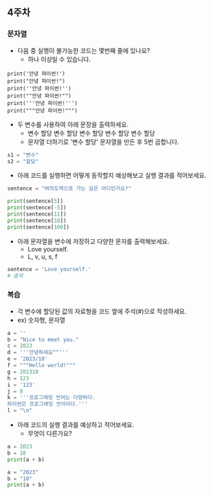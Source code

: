 ## 4주차


### 문자열
- 다음 중 실행이 불가능한 코드는 몇번째 줄에 있나요?
  - 하나 이상일 수 있습니다.

```
print('안녕 파이썬!')
print("안녕 파이썬!")
print(''안녕 파이썬!'')
print(""안녕 파이썬!"")
print('''안녕 파이썬!''')
print("""안녕 파이썬!""")
```

- 두 변수를 사용하여 아래 문장을 출력하세요.
  - 변수 할당 변수 할당 변수 할당 변수 할당 변수 할당
  - 문자열 더하기로 '변수 할당' 문자열을 만든 후 5번 곱합니다.

```python
s1 = "변수"
s2 = "할당"
```

- 아래 코드를 실행하면 어떻게 동작할지 예상해보고 실행 결과를 적어보세요.

```python
sentence = "여의도역으로 가는 길은 어디인가요?"

print(sentence[5])
print(sentence[-5])
print(sentence[11])
print(sentence[18])
print(sentence[100])
```

- 아래 문자열을 변수에 저장하고 다양한 문자를 출력해보세요.
  - Love yourself.
  - L, v, u, s, f

```python
sentence = 'Love yourself.'
# 출력
```


### 복습

- 각 변수에 할당된 값의 자료형을 코드 옆에 주석(#)으로 작성하세요.
 - ex) 숫자형, 문자열

```python
a = ''
b = "Nice to meet you."
c = 2023
d = '''안녕하세요^^'''
e = '2023/10'
f = """Hello world!"""
g = 202310
h = 123
i = '123'
j = 0
k = '''프로그래밍 언어는 다양하다.
파이썬은 프로그래밍 언어이다.'''
l = "\n"
```

- 아래 코드의 실행 결과를 예상하고 적어보세요.
  - 무엇이 다른가요?
```python
a = 2023
b = 10
print(a + b)

a = "2023"
b = "10"
print(a + b)
```
